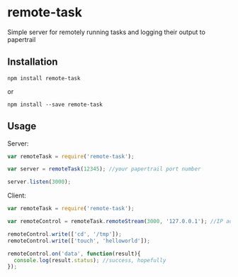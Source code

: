 # remote-task
Simple server for remotely running tasks and logging their output to papertrail

## Installation

```console
npm install remote-task
```

or

```console
npm install --save remote-task
```

## Usage

Server:

```javascript
var remoteTask = require('remote-task');

var server = remoteTask(12345); //your papertrail port number

server.listen(3000);
```

Client:

```javascript
var remoteTask = require('remote-task');

var remoteControl = remoteTask.remoteStream(3000, '127.0.0.1'); //IP address is optional, arguments are passed to net.connect()

remoteControl.write(['cd', '/tmp']);
remoteControl.write(['touch', 'helloworld']);

remoteControl.on('data', function(result){
  console.log(result.status); //success, hopefully
});
```